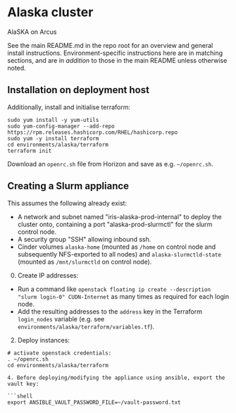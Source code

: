 # Alaska cluster

AlaSKA on Arcus

See the main README.md in the repo root for an overview and general install instructions.  Environment-specific instructions here are in matching sections, and are in *addition* to those in the main README unless otherwise noted.

## Installation on deployment host

Additionally, install and initialise terraform:

```shell
sudo yum install -y yum-utils
sudo yum-config-manager --add-repo https://rpm.releases.hashicorp.com/RHEL/hashicorp.repo
sudo yum -y install terraform
cd environments/alaska/terraform
terraform init
```

Download an `openrc.sh` file from Horizon and save as e.g. `~/openrc.sh`.

## Creating a Slurm appliance

This assumes the following already exist:
- A network and subnet named "iris-alaska-prod-internal" to deploy the cluster onto, containing a port "alaska-prod-slurmctl" for the slurm control node.
- A security group "SSH" allowing inbound ssh.
- Cinder volumes `alaska-home` (mounted as `/home` on control node and subsequently NFS-exported to all nodes) and `alaska-slurmctld-state` (mounted as `/mnt/slurmctld` on control node).

0. Create IP addresses:
- Run a command like `openstack floating ip create --description "slurm login-0" CUDN-Internet` as many times as required for each login node.
- Add the resulting addresses to the `address` key in the Terraform `login_nodes` variable (e.g. see `environments/alaska/terraform/variables.tf`).

2. Deploy instances:

```
# activate openstack credentials:
. ~/openrc.sh
cd environments/alaska/terraform

4. Before deploying/modifying the appliance using ansible, export the vault key:

```shell
export ANSIBLE_VAULT_PASSWORD_FILE=~/vault-password.txt
```

